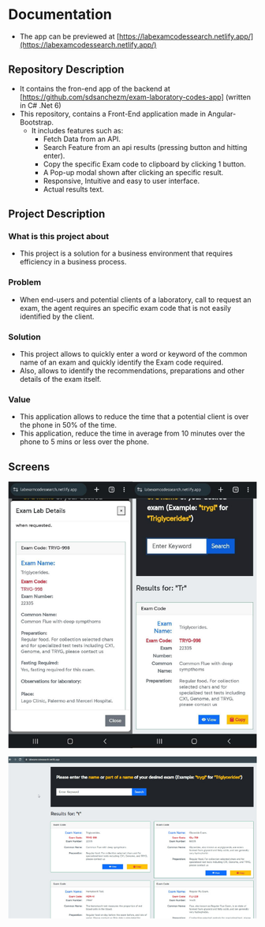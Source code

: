 # Documentation

- The app can be previewed at [https://labexamcodessearch.netlify.app/](https://labexamcodessearch.netlify.app/)

## Repository Description 

- It contains the fron-end app of the backend at [https://github.com/sdsanchezm/exam-laboratory-codes-app] (written in C# .Net 6)
- This repository, contains a Front-End application made in Angular-Bootstrap.
    - It includes features such as:
        - Fetch Data from an API.
        - Search Feature from an api results (pressing button and hitting enter).
        - Copy the specific Exam code to clipboard by clicking 1 button.
        - A Pop-up modal shown after clicking an specific result.
        - Responsive, Intuitive and easy to user interface.
        - Actual results text.

## Project Description

### What is this project about
- This project is a solution for a business environment that requires efficiency in a business process.

### Problem
- When end-users and potential clients of a laboratory, call to request an exam, the agent requires an specific exam code that is not easily identified by the client.

### Solution
- This project allows to quickly enter a word or keyword of the common name of an exam and quickly identify the Exam code required. 
- Also, allows to identify the recommendations, preparations and other details of the exam itself.

### Value
- This application allows to reduce the time that a potential client is over the phone in 50% of the time.
- This application, reduce the time in average from 10 minutes over the phone to 5 mins or less over the phone.

## Screens

 ![p1](./assets/p1.jpg)<br>

 ![p2](./assets/p2.jpg)


